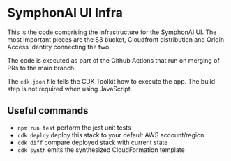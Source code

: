 # SymphonAI UI Infra

This is the code comprising the infrastructure for the SymphonAI UI. The most important pieces are the S3 bucket, Cloudfront distribution and Origin Access Identity connecting the two.

The code is executed as part of the Github Actions that run on merging of PRs to the main branch.

The `cdk.json` file tells the CDK Toolkit how to execute the app. The build step is not required when using JavaScript.

## Useful commands

- `npm run test` perform the jest unit tests
- `cdk deploy` deploy this stack to your default AWS account/region
- `cdk diff` compare deployed stack with current state
- `cdk synth` emits the synthesized CloudFormation template
